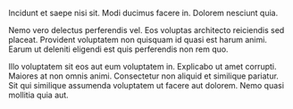 Incidunt et saepe nisi sit. Modi ducimus facere in. Dolorem nesciunt quia.
 Nemo vero delectus perferendis vel. Eos voluptas architecto reiciendis sed placeat. Provident voluptatem non quisquam id quasi est harum animi. Earum ut deleniti eligendi est quis perferendis non rem quo.
 Illo voluptatem sit eos aut eum voluptatem in. Explicabo ut amet corrupti. Maiores at non omnis animi. Consectetur non aliquid et similique pariatur. Sit qui similique assumenda voluptatem ut facere aut dolorem. Nemo quasi mollitia quia aut.